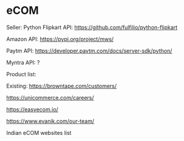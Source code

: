 # eCOM

Seller:
Python Flipkart API:
https://github.com/fulfilio/python-flipkart

Amazon API:
https://pypi.org/project/mws/

Paytm API:
https://developer.paytm.com/docs/server-sdk/python/

Myntra API:
?


Product list:



Existing:
https://browntape.com/customers/

https://unicommerce.com/careers/

https://easyecom.io/

https://www.evanik.com/our-team/



Indian eCOM websites list



